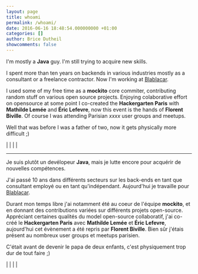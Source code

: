 ```yaml
---
layout: page
title: whoami
permalink: /whoami/
date: 2016-06-16 18:48:54.000000000 +01:00
categories: []
author: Brice Dutheil
showcomments: false
---
```


I'm mostly a **Java** guy. I'm still trying to acquire new skills.

I spent more than ten years on backends in various industries mostly as 
a consultant or a freelance contractor. Now I'm working at [Blablacar](blablacar.com).

I used some of my free time as a **mockito** core commiter, contributing random stuff on various open source projects.
Enjoying colaborative effort on opensource at some point I co-created the **Hackergarten Paris** with **Mathilde Lemée** 
and **Éric Lefevre**, now this event is the hands of **Florent Biville**. Of course I was attending Parisian _xxxx_ user groups and meetups.

Well that was before I was a father of two, now it gets physically more 
difficult ;)

[<i class="fa fa-linkedin"></i>](http://fr.linkedin.com/in/dutheilbrice) | [<i class="fa fa-twitter"></i>](https://twitter.com/BriceDutheil) | [<i class="fa fa-github-alt"></i>](https://github.com/bric3) | [<i class="fa fa-desktop"></i>](https://speakerdeck.com/bric3) | [<i class="fa fa-stack-overflow"></i>](https://stackoverflow.com/users/48136/brice)


----------

Je suis plutôt un devélopeur **Java**, mais je lutte encore pour acquérir de nouvelles compétences.

J'ai passé 10 ans dans différents secteurs sur les back-ends en tant que consultant employé ou en tant qu'indépendant. Aujourd'hui je travaille pour [Blablacar](blablacar.com).

Durant mon temps libre j'ai notamment été au coeur de l'équipe **mockito**, et en donnant des contributions variées sur différents projets open-source.
Appréciant certaines qualités du model open-source collaboratif, j'ai co-créé le **Hackergarten Paris** avec **Mathilde Lemée** et **Éric Lefevre**, aujourd'hui cet évènement a été repris par **Florent Biville**. Bien sûr j'étais présent au nombreux user groups et meetups parisien.

C'était avant de devenir le papa de deux enfants, c'est physiquement trop dur de tout faire ;)

[<i class="fa fa-linkedin"></i>](http://fr.linkedin.com/in/dutheilbrice) | [<i class="fa fa-twitter"></i>](https://twitter.com/BriceDutheil) | [<i class="fa fa-github-alt"></i>](https://github.com/bric3) | [<i class="fa fa-desktop"></i>](https://speakerdeck.com/bric3) | [<i class="fa fa-stack-overflow"></i>](https://stackoverflow.com/users/48136/brice)